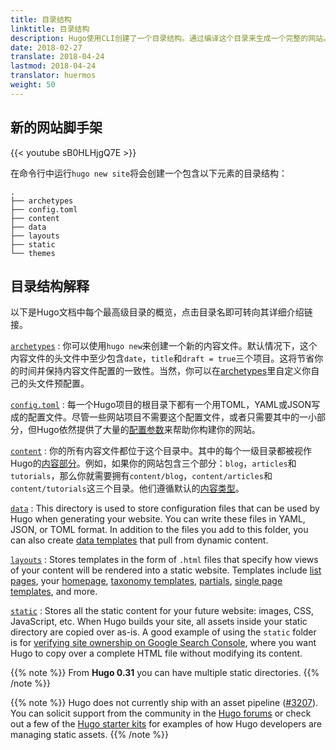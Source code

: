```yaml
---
title: 目录结构
linktitle: 目录结构
description: Hugo使用CLI创建了一个目录结构。通过编译这个目录来生成一个完整的网站。
date: 2018-02-27
translate: 2018-04-24
lastmod: 2018-04-24
translator: huermos
weight: 50
---
```


## 新的网站脚手架

{{< youtube sB0HLHjgQ7E >}}

在命令行中运行`hugo new site`将会创建一个包含以下元素的目录结构：

```
.
├── archetypes
├── config.toml
├── content
├── data
├── layouts
├── static
└── themes
```

## 目录结构解释

以下是Hugo文档中每个最高级目录的概览，点击目录名即可转向其详细介绍链接。

[`archetypes`](/content-management/archetypes/)
: 你可以使用`hugo new`来创建一个新的内容文件。默认情况下，这个内容文件的头文件中至少包含`date`，`title`和`draft = true`三个项目。这将节省你的时间并保持内容文件配置的一致性。当然，你可以在[archetypes](/content-management/archetypes/)里自定义你自己的头文件预配置。

[`config.toml`](/getting-started/configuration/)
: 每一个Hugo项目的根目录下都有一个用TOML，YAML或JSON写成的配置文件。尽管一些网站项目不需要这个配置文件，或者只需要其中的一小部分，但Hugo依然提供了大量的[配置参数](/getting-started/configuration/#配置参数)来帮助你构建你的网站。

[`content`](/content-management/organization/)
: 你的所有内容文件都位于这个目录中。其中的每个一级目录都被视作Hugo的[内容部分](/content-management/sections/)。例如，如果你的网站包含三个部分：`blog`，`articles`和`tutorials`，那么你就需要拥有`content/blog`，`content/articles`和`content/tutorials`这三个目录。他们遵循默认的[内容类型](/content-management/types/)。

[`data`](/templates/data-templates/)
: This directory is used to store configuration files that can be
used by Hugo when generating your website. You can write these files in YAML, JSON, or TOML format. In addition to the files you add to this folder, you can also create [data templates][] that pull from dynamic content.

[`layouts`][]
: Stores templates in the form of `.html` files that specify how views of your content will be rendered into a static website. Templates include [list pages][lists], your [homepage][], [taxonomy templates][], [partials][], [single page templates][singles], and more.

[`static`][]
: Stores all the static content for your future website: images, CSS, JavaScript, etc. When Hugo builds your site, all assets inside your static directory are copied over as-is. A good example of using the `static` folder is for [verifying site ownership on Google Search Console][searchconsole], where you want Hugo to copy over a complete HTML file without modifying its content.

{{% note %}}
From **Hugo 0.31** you can have multiple static directories.
{{% /note %}}

{{% note %}}
Hugo does not currently ship with an asset pipeline ([#3207](https://github.com/gohugoio/hugo/issues/3207)). You can solicit support from the community in the [Hugo forums](https://discourse.gohugo.io) or check out a few of the [Hugo starter kits](/tools/starter-kits/) for examples of how Hugo developers are managing static assets.
{{% /note %}}

[`content`]: /content-management/organization/
[content section]: /content-management/sections/
[content types]: /content-management/types/
[data templates]: /templates/data-templates/
[homepage]: /templates/homepage/
[`layouts`]: /templates/
[`static`]: /content-management/static-files/
[lists]: /templates/list/
[pagevars]: /variables/page/
[partials]: /templates/partials/
[searchconsole]: https://support.google.com/analytics/answer/1142414?hl=en
[singles]: /templates/single-page-templates/
[starters]: /tools/starter-kits/
[taxonomies]: /content-management/taxonomies/
[taxonomy templates]: /templates/taxonomy-templates/
[types]: /content-management/types/
